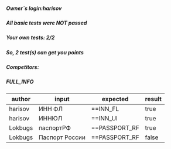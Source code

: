 ##### Owner`s login:harisov

##### All basic tests were NOT passed

##### Your own tests: 2/2

##### So, 2 test(s) can get you points

##### Competitors:

##### FULL_INFO
| author  | input          | expected      | result |
|---------|----------------|---------------|--------|
| harisov | ИНН ФЛ         | ==INN_FL      | true   |
| harisov | ИННЮЛ          | ==INN_Ul      | true   |
| Lokbugs | паспортРФ      | ==PASSPORT_RF | true   |
| Lokbugs | Паспорт России | ==PASSPORT_RF | false  |

